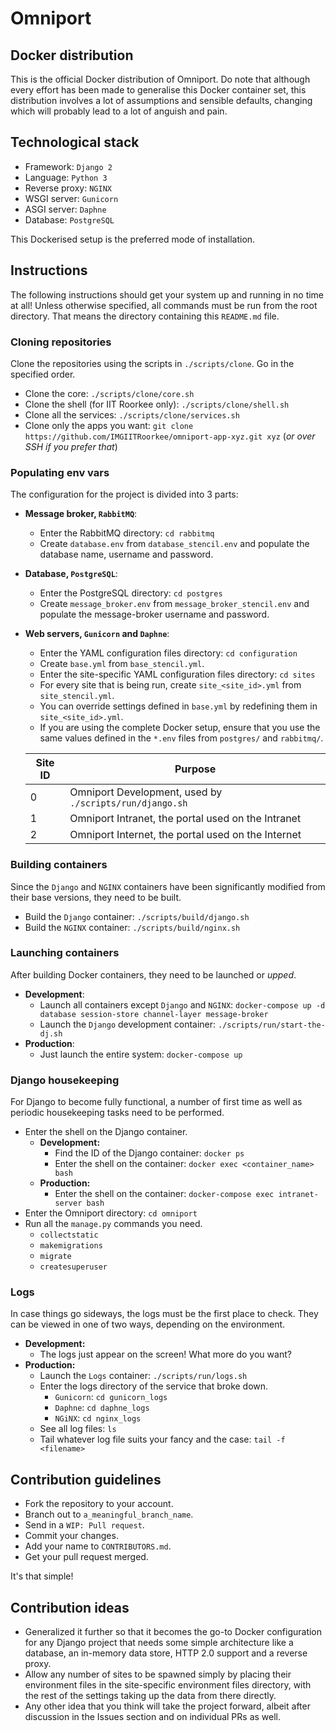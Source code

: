 # Omniport

## Docker distribution

This is the official Docker distribution of Omniport. Do note that although every effort has been made to generalise this Docker container set, this distribution involves a lot of assumptions and sensible defaults, changing which will probably lead to a lot of anguish and pain.

## Technological stack

- Framework: `Django 2`
- Language: `Python 3`
- Reverse proxy: `NGINX`
- WSGI server: `Gunicorn`
- ASGI server: `Daphne`
- Database: `PostgreSQL`

This Dockerised setup is the preferred mode of installation.

## Instructions

The following instructions should get your system up and running in no time at all! Unless otherwise specified, all commands must be run from the root directory. That means the directory containing this `README.md` file.

### Cloning repositories

Clone the repositories using the scripts in `./scripts/clone`. Go in the specified order.

- Clone the core: `./scripts/clone/core.sh`
- Clone the shell (for IIT Roorkee only): `./scripts/clone/shell.sh`
- Clone all the services: `./scripts/clone/services.sh`
- Clone only the apps you want: `git clone https://github.com/IMGIITRoorkee/omniport-app-xyz.git xyz` (*or over SSH if you prefer that*)

### Populating env vars

The configuration for the project is divided into 3 parts:

- **Message broker, `RabbitMQ`**:
    - Enter the RabbitMQ directory: `cd rabbitmq`
    - Create `database.env` from `database_stencil.env` and populate the database name, username and password.
- **Database, `PostgreSQL`**:
    - Enter the PostgreSQL directory: `cd postgres`
    - Create `message_broker.env` from `message_broker_stencil.env` and populate the message-broker username and password.
- **Web servers, `Gunicorn` and `Daphne`**:
    - Enter the YAML configuration files directory: `cd configuration`
    - Create `base.yml` from `base_stencil.yml`.
    - Enter the site-specific YAML configuration files directory: `cd sites`
    - For every site that is being run, create `site_<site_id>.yml` from `site_stencil.yml`.
    - You can override settings defined in `base.yml` by redefining them in `site_<site_id>.yml`.
    - If you are using the complete Docker setup, ensure that you use the same values defined in the `*.env` files from `postgres/` and `rabbitmq/`.
    
    | Site ID   | Purpose                                                   |
    |-----------|-----------------------------------------------------------|
    | 0         | Omniport Development, used by `./scripts/run/django.sh`   |
    | 1         | Omniport Intranet, the portal used on the Intranet        |
    | 2         | Omniport Internet, the portal used on the Internet        |

### Building containers

Since the `Django` and `NGINX` containers have been significantly modified from their base versions, they need to be built.

- Build the `Django` container: `./scripts/build/django.sh`
- Build the `NGINX` container: `./scripts/build/nginx.sh` 

### Launching containers

After building Docker containers, they need to be launched or *upped*.

- **Development**:
    - Launch all containers except `Django` and `NGINX`: `docker-compose up -d database session-store channel-layer message-broker`
    - Launch the `Django` development container: `./scripts/run/start-the-dj.sh`
- **Production**:
    - Just launch the entire system: `docker-compose up`

### Django housekeeping

For Django to become fully functional, a number of first time as well as periodic housekeeping tasks need to be performed.

- Enter the shell on the Django container.
    - **Development:** 
        - Find the ID of the Django container: `docker ps`
        - Enter the shell on the container: `docker exec <container_name> bash`
    - **Production:**
        - Enter the shell on the container: `docker-compose exec intranet-server bash`
- Enter the Omniport directory: `cd omniport`
- Run all the `manage.py` commands you need.
    - `collectstatic`
    - `makemigrations`
    - `migrate`
    - `createsuperuser`

### Logs

In case things go sideways, the logs must be the first place to check. They can be viewed in one of two ways, depending on the environment.

- **Development:**
    - The logs just appear on the screen! What more do you want?
- **Production:**
    - Launch the `Logs` container: `./scripts/run/logs.sh`
    - Enter the logs directory of the service that broke down.
        - `Gunicorn`: `cd gunicorn_logs`
        - `Daphne`: `cd daphne_logs`
        - `NGiNX`: `cd nginx_logs`
    - See all log files: `ls`
    - Tail whatever log file suits your fancy and the case: `tail -f <filename>`

## Contribution guidelines

- Fork the repository to your account.
- Branch out to `a_meaningful_branch_name`.
- Send in a `WIP: Pull request`.
- Commit your changes.
- Add your name to `CONTRIBUTORS.md`.
- Get your pull request merged.

It's that simple!

## Contribution ideas

- Generalized it further so that it becomes the go-to Docker configuration for any Django project that needs some simple architecture like a database, an in-memory data store, HTTP 2.0 support and a reverse proxy.
- Allow any number of sites to be spawned simply by placing their environment files in the site-specific environment files directory, with the rest of the settings taking up the data from there directly.
- Any other idea that you think will take the project forward, albeit after discussion in the Issues section and on individual PRs as well.